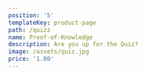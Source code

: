 ```yaml
---
position: '5'
templateKey: product-page
path: /quizz
name: Proof-of-Knowledge
description: Are you up for the Quiz?
image: /assets/quiz.jpg
price: '1.00'
---
```


